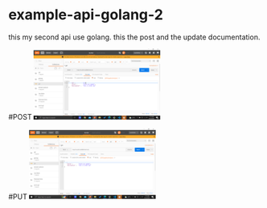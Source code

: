 # example-api-golang-2

this my second api use golang. this the post and the update documentation.

#POST
<img width="50%" src="https://github.com/suandedev/example-api-golang-2/blob/main/Screenshot%20(321).png?raw=true"/>

#PUT
<img width="50%" src="https://github.com/suandedev/example-api-golang-2/blob/main/Screenshot%20(322).png?raw=true"/>
